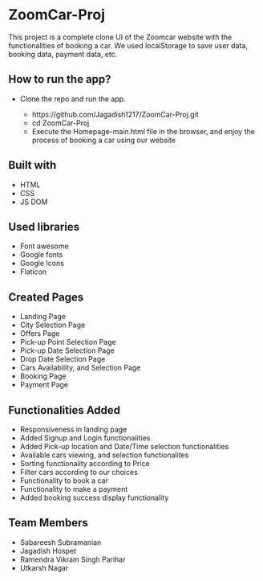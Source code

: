 # ZoomCar-Proj
This project is a complete clone UI of the Zoomcar website with the functionalities of booking a car. We used localStorage to save user data, booking data, payment data, etc.

## How to run the app?
<ul>
  <li>Clone the repo and run the app.</li>
  <ul>
    <li>https://github.com/Jagadish1217/ZoomCar-Proj.git</li>
    <li>cd ZoomCar-Proj</li>
    <li>Execute the Homepage-main.html file in the browser, and enjoy the process of booking a car using our website</li>
  </ul>
</ul>

## Built with
<ul>
  <li>HTML</li>
  <li>CSS</li>
  <li>JS DOM</li>
</ul>

## Used libraries
<ul>
  <li>Font awesome</li>
  <li>Google fonts</li>
  <li>Google Icons</li>
  <li>Flaticon</li>
</ul>

## Created Pages 
<ul>
  <li>Landing Page</li>
  <li>City Selection Page</li>
  <li>Offers Page</li>
  <li>Pick-up Point Selection Page</li>
  <li>Pick-up Date Selection Page</li>
  <li>Drop Date Selection Page</li>
  <li>Cars Availability, and Selection Page</li>
  <li>Booking Page</li>
  <li>Payment Page</li>
</ul>

## Functionalities Added
<ul>
  <li>Responsiveness in landing page</li>
  <li>Added Signup and Login functionalities</li>
  <li>Added Pick-up location and Date/Time selection functionalities</li>
  <li>Available cars viewing, and selection functionalites</li>
  <li>Sorting functionality according to Price</li>
  <li>Filter cars according to our choices</li>
  <li>Functionality to book a car</li>
  <li>Functionality to make a payment</li>
  <li>Added booking success display functionality</li>
</ul>

## Team Members 
<ul>
  <li>Sabareesh Subramanian</li>
  <li>Jagadish Hospet</li>
  <li>Ramendra Vikram Singh Parihar</li>
  <li>Utkarsh Nagar</li>
</ul>
